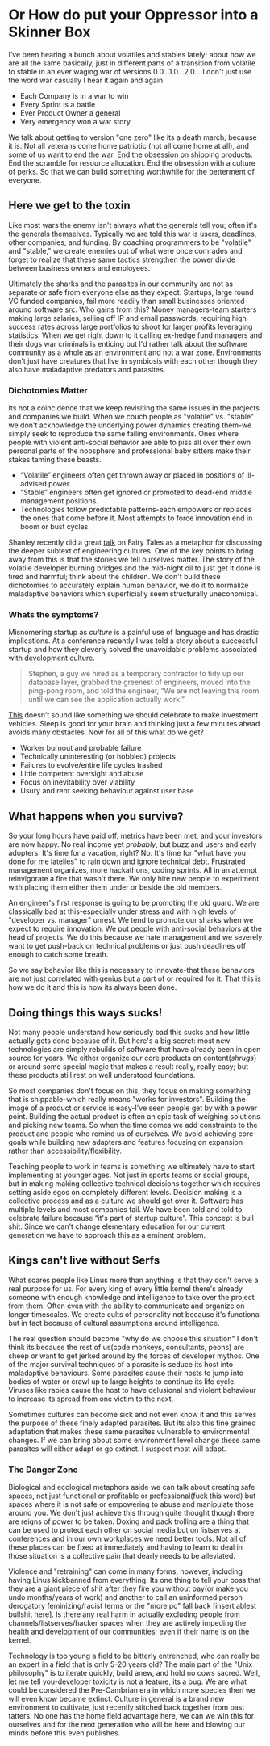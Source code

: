 # Or How do put your Oppressor into a Skinner Box
I’ve been hearing a bunch about volatiles and stables lately; about how we are all the same basically, just in different parts of a transition from volatile to stable in an ever waging war of versions 0.0...1.0...2.0... I don't just use the word war casually I hear it again and again.

* Each Company is in a war to win
* Every Sprint is a battle
* Ever Product Owner a general
* Very emergency won a war story 

We talk about getting to version "one zero" like its a death march; because it is.  Not all veterans come home patriotic (not all come home at all), and some of us want to end the war.  End the obsession on shipping products.  End the scramble for resource allocation. End the obsession with a culture of perks.  So that we can build something worthwhile for the betterment of everyone.

## Here we get to the toxin
Like most wars the enemy isn't always what the generals tell you; often it's the generals themselves.  Typically we are told this war is users, deadlines, other companies, and funding. By coaching programmers to be "volatile" and "stable," we create enemies out of what were once comrades and forget to realize that these same tactics strengthen the power divide between business owners and employees.

Ultimately the sharks and the parasites in our community are not as separate or safe from everyone else as they expect.  Startups, large round VC funded companies, fail more readily than small businesses oriented around software 
[src](http://www.inc.com/mark-peter-davis/why-you-should-not-raise-venture-capital-money.html). 
Who gains from this? Money managers-team starters making large salaries, selling off IP and email passwords, requiring high success rates across large portfolios to shoot for larger profits leveraging statistics. When we get right down to it calling ex-hedge fund managers and their dogs war criminals is enticing but I'd rather talk about the software community as a whole as an environment and not a war zone. Environments don't just have creatures that live in symbiosis with each other though they also have maladaptive predators and parasites.  

### Dichotomies Matter
Its not a coincidence that we keep revisiting the same issues in the projects and companies we build.  When we couch people as "volatile" vs. "stable" we don't acknowledge the underlying power dynamics creating them-we simply seek to reproduce the same failing environments.  Ones where people with violent anti-social behavior are able to piss all over their own personal parts of the noosphere and professional baby sitters make their stakes taming these beasts.

* “Volatile” engineers often get thrown away or placed in positions of ill-advised power.
* “Stable” engineers often get ignored or promoted to dead-end middle management positions.
* Technologies follow predictable patterns-each empowers or replaces the ones that come before it. Most attempts to force innovation end in boom or bust cycles.

Shanley recently did a great [talk](https://medium.com/about-work/3ac19d4bd478) 
on Fairy Tales as a metaphor for discussing the deeper subtext of engineering cultures.  One of the key points to bring away from this is that the stories we tell ourselves matter. The story of the volatile developer burning bridges and the mid-night oil to just get it done is tired and harmful; think about the children. We don't build these dichotomies to accurately explain human behavior, we do it to normalize maladaptive behaviors which superficially seem structurally uneconomical. 

### Whats the symptoms?
Misnomering startup as *culture* is a painful use of language and has drastic implications. At a conference recently I was told a story about a successful startup and how they cleverly solved the unavoidable problems associated with development culture.
> Stephen, a guy we hired as a temporary contractor to tidy up our database layer, grabbed the greenest of engineers, moved into the ping-pong room, and told the engineer, “We are not leaving this room until we can see the application actually work.” 

[This](http://www.randsinrepose.com/archives/2012/11/14/stables_and_volatiles.html)
doesn’t sound like something we should celebrate to make investment vehicles.  Sleep is good for your brain and thinking just a few minutes ahead avoids many obstacles. Now for all of this what do we get?

* Worker burnout and probable failure
* Technically uninteresting (or hobbled) projects
* Failures to evolve/entire life cycles trashed
* Little competent oversight and abuse
* Focus on inevitability over viability
* Usury and rent seeking behaviour against user base

## What happens when you survive?
So your long hours have paid off, metrics have been met, and your investors are now happy. No real income yet *probably*, but buzz and users and early adopters. It's time for a vacation, right?  No. It's time for "what have you done for me latelies" to rain down and ignore technical debt.  Frustrated management organizes, more hackathons, coding sprints.  All in an attempt reinvigorate a fire that wasn't there.  We only hire new people to experiment with placing them either them under or beside the old members.

An engineer's first response is going to be promoting the old guard. We are classically bad at this-especially under stress and with high levels of "developer vs. manager" unrest.  We tend to promote our sharks when we expect to require innovation. We put people with anti-social behaviors at the head of projects.  We do this because we hate management and we severely want to get push-back on technical problems or just push deadlines off enough to catch some breath.

So we say behavior like this is  necessary to innovate-that these behaviors are not just correlated with genius but a part of or required for it. That this is how we do it and this is how its always been done.

## Doing things this ways sucks!
Not many people understand how seriously bad this sucks and how little actually gets done because of it.  But here's a big secret: most new technologies are simply rebuilds of software that have already been in open source for years.  We either organize our core products on content(*shrugs*) or around some special magic that makes a result really, really easy; but these products still rest on well understood foundations.  

So most companies don't focus on this, they focus on making something that is shippable-which really means "works for investors".   Building the image of a product or service is easy-I've seen people get by with a power point. Building the actual product is often an epic task of weighing solutions and picking new teams.  So when the time comes we add constraints to the product and people who remind us of ourselves.  We avoid achieving core goals while building new adapters and features focusing on expansion rather than accessibility/flexibility.

Teaching people to work in teams is something we ultimately have to start implementing at younger ages. Not just in sports teams or social groups, but in making making collective technical decisions together which requires setting aside egos on completely different levels.  Decision making is a collective process and as a culture we should get over it.  Software has multiple levels and most companies fail.  We have been told and told to celebrate failure because “it's part of startup culture”. This concept is bull shit. Since we can't change elementary education for our current generation we have to approach this as a eminent problem.  

## Kings can't live without Serfs
What scares people like Linus more than anything is that they don't serve a real purpose for us. For every king of every little kernel there's already someone with enough knowledge and intelligence to take over the project from them. Often even with the ability to communicate and organize on longer timescales.  We create cults of personality not because it's functional but in fact because of cultural assumptions around intelligence.

The real question should become "why do we choose this situation"  I don't think its because the rest of us(code monkeys, consultants, peons) are sheep or want to get jerked around by the forces of developer mythos.  One of the major survival techniques of a parasite is seduce its host into maladaptive behaviours.  Some parasites cause their hosts to jump into bodies of water or crawl up to large heights to continue its life cycle. Viruses like rabies cause the host to have delusional and violent behaviour to increase its spread from one victim to the next.  

Sometimes cultures can become sick and not even know it and this serves the purpose of these finely adapted parasites.  But its also this fine grained adaptation that makes these same parasites vulnerable to environmental changes.  If we can bring about some environment level change these same parasites will either adapt or go extinct.  I suspect most will adapt.

### The Danger Zone
Biological and ecological metaphors aside we can talk about creating safe spaces, not just functional or profitable or professional(fuck this word) but spaces where it is not safe or empowering to abuse and manipulate those around you.  We don't just achieve this through quite thought though there are reigns of power to be taken.  Doxing and pack trolling are a thing that can be used to protect each other on social media but on listserves at conferences and in our own workplaces we need better tools.  Not all of these places can be fixed at immediately and having to learn to deal in those situation is a collective pain that dearly needs to be alleviated.  

Violence and "retraining" can come in many forms, however, including having Linus kickbanned from everything.  Its one thing to tell your boss that they are a giant piece of shit after they fire you without pay(or make you undo months/years of work) and another to call an uninformed person derogatory feminizing/racist terms or the "more pc" fall back [insert ablest bullshit here].  Is there any real harm in actually excluding people from channels/listserves/hacker spaces when they are actively impeding the health and development of our communities; even if their name is on the kernel.

Technology is too young a field to be bitterly entrenched, who can really be an expert in a field that is only 5-20 years old?  The main part of the "Unix philosophy" is to iterate quickly, build anew, and hold no cows sacred.  Well, let me tell you-developer toxicity is not a feature, its a bug.  We are what could be considered the Pre-Cambrian era in which more species then we will even know became extinct.  Culture in general is a brand new environment to cultivate, just recently stitched back together from past tatters.  No one has the home field advantage here, we can we win this for ourselves and for the next generation who will be here and blowing our minds before this even publishes.

